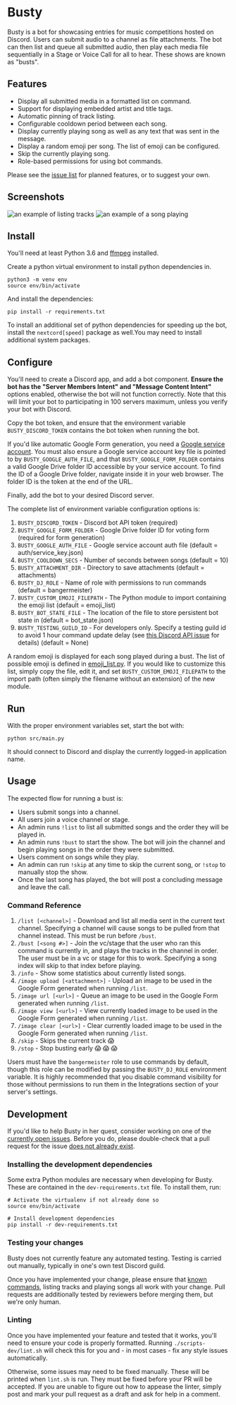 # Busty

Busty is a bot for showcasing entries for music competitions hosted on Discord. Users 
can submit audio to a channel as file attachments. The bot can then list and queue all 
submitted audio, then play each media file sequentially in a Stage or Voice Call for all
to hear. These shows are known as "busts".

## Features

* Display all submitted media in a formatted list on command.
* Support for displaying embedded artist and title tags.
* Automatic pinning of track listing.
* Configurable cooldown period between each song.
* Display currently playing song as well as any text that was sent in the message.
* Display a random emoji per song. The list of emoji can be configured.
* Skip the currently playing song.
* Role-based permissions for using bot commands.

Please see the [issue list](https://github.com/anoadragon453/busty/issues) for planned 
features, or to suggest your own.

## Screenshots

![an example of listing tracks](screenshots/listing.png)
![an example of a song playing](screenshots/playing.png)

## Install

You'll need at least Python 3.6 and [ffmpeg](https://ffmpeg.org/) installed.

Create a python virtual environment to install python dependencies in.

```
python3 -m venv env
source env/bin/activate
```

And install the dependencies:

```
pip install -r requirements.txt
```

To install an additional set of python dependencies for speeding up the bot, install the
`nextcord[speed]` package as well.You may need to install additional system packages.

## Configure

You'll need to create a Discord app, and add a bot component. **Ensure the bot has the
"Server Members Intent" and "Message Content Intent"** options enabled, otherwise the bot
will not function correctly. Note that this will limit your bot to participating in 100
servers maximum, unless you verify your bot with Discord.

Copy the bot token, and ensure that the environment variable `BUSTY_DISCORD_TOKEN` contains
the bot token when running the bot.

If you'd like automatic Google Form generation, you need a [Google service account](https://cloud.google.com/iam/docs/service-accounts).
You must also ensure a Google service account key file is pointed to by `BUSTY_GOOGLE_AUTH_FILE`,
and that `BUSTY_GOOGLE_FORM_FOLDER` contains a valid Google Drive folder ID accessible by your service account.
To find the ID of a Google Drive folder, navigate inside it in your web browser. The folder ID is the token at the end of the URL.

Finally, add the bot to your desired Discord server.

The complete list of environment variable configuration options is:
1. `BUSTY_DISCORD_TOKEN` - Discord bot API token (required)
1. `BUSTY_GOOGLE_FORM_FOLDER` - Google Drive folder ID for voting form (required for form generation)
1. `BUSTY_GOOGLE_AUTH_FILE` - Google service account auth file (default = auth/service_key.json)
1. `BUSTY_COOLDOWN_SECS` - Number of seconds between songs (default = 10)
1. `BUSTY_ATTACHMENT_DIR` - Directory to save attachments (default = attachments)
1. `BUSTY_DJ_ROLE` - Name of role with permissions to run commands (default = bangermeister)
1. `BUSTY_CUSTOM_EMOJI_FILEPATH` - The Python module to import containing the emoji list (default = emoji_list)
1. `BUSTY_BOT_STATE_FILE` - The location of the file to store persistent bot state in (default = bot_state.json)
1. `BUSTY_TESTING_GUILD_ID` - For developers only. Specify a testing guild id to avoid 1 hour command update delay (see [this Discord API issue](https://github.com/discord/discord-api-docs/issues/2372#issuecomment-761161082) for details) (default = None)

A random emoji is displayed for each song played during a bust. The list of possible
emoji is defined in [emoji_list.py](src/emoji_list.py). If you would like to customize
this list, simply copy the file, edit it, and set `BUSTY_CUSTOM_EMOJI_FILEPATH` to
the import path (often simply the filename without an extension) of the new module.

## Run

With the proper environment variables set, start the bot with:

```
python src/main.py
```

It should connect to Discord and display the currently logged-in application name.

## Usage

The expected flow for running a bust is:

* Users submit songs into a channel.
* All users join a voice channel or stage.
* An admin runs `!list` to list all submitted songs and the order they will be played in.
* An admin runs `!bust` to start the show. The bot will join the channel and begin playing songs in the order they were submitted.
* Users comment on songs while they play.
* An admin can run `!skip` at any time to skip the current song, or `!stop` to manually stop the show.
* Once the last song has played, the bot will post a concluding message and leave the call.

### Command Reference

1. `/list [<channel>]` - Download and list all media sent in the current text channel. Specifying a channel will cause songs to be pulled from that channel instead. This must be run before `/bust`. 
1. `/bust [<song #>]` - Join the vc/stage that the user who ran this command is currently in, and plays the tracks in the channel in order. The user must be in a vc or stage for this to work. Specifying a song index will skip to that index before playing.
1. `/info` - Show some statistics about currently listed songs.
1. `/image upload [<attachment>]` - Upload an image to be used in the Google Form generated when running `/list`.
1. `/image url [<url>]` - Queue an image to be used in the Google Form generated when running `/list`.
1. `/image view [<url>]` - View currently loaded image to be used in the Google Form generated when running `/list`.
1. `/image clear [<url>]` - Clear currently loaded image to be used in the Google Form generated when running `/list`.
1. `/skip` - Skips the current track :scream: 
1. `/stop` - Stop busting early :scream: :scream: :scream: 

Users must have the `bangermeister` role to use commands by default, though this role can
be modified by passing the `BUSTY_DJ_ROLE` environment variable. It is highly recommended that
you disable command visibility for those without permissions to run them in the Integrations
section of your server's settings.

## Development

If you'd like to help Busty in her quest, consider working on one of the
[currently open issues](https://github.com/anoadragon453/busty). Before you do,
please double-check that a pull request for the issue
[does not already exist](https://github.com/anoadragon453/busty/pulls).

### Installing the development dependencies

Some extra Python modules are necessary when developing for Busty. These are
contained in the `dev-requirements.txt` file. To install them, run:

```shell
# Activate the virtualenv if not already done so
source env/bin/activate

# Install development dependencies
pip install -r dev-requirements.txt
```

### Testing your changes

Busty does not currently feature any automated testing. Testing is carried out
manually, typically in one's own test Discord guild.

Once you have implemented your change, please ensure that [known commands](#command-reference),
listing tracks and playing songs all work with your change. Pull requests are
additionally tested by reviewers before merging them, but we're only human.

### Linting

Once you have implemented your feature and tested that it works, you'll need to
ensure your code is properly formatted. Running `./scripts-dev/lint.sh` will
check this for you and - in most cases - fix any style issues automatically.

Otherwise, some issues may need to be fixed manually. These will be printed when
`lint.sh` is run. They must be fixed before your PR will be accepted. If you
are unable to figure out how to appease the linter, simply post and mark your
pull request as a draft and ask for help in a comment.
